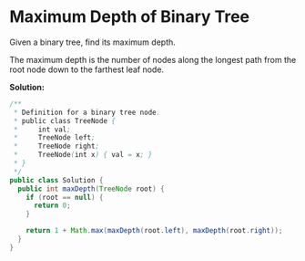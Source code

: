# Maximum Depth of Binary Tree

Given a binary tree, find its maximum depth.

The maximum depth is the number of nodes along the longest path from the root node down to the farthest leaf node.

**Solution:**
```java
/**
 * Definition for a binary tree node.
 * public class TreeNode {
 *     int val;
 *     TreeNode left;
 *     TreeNode right;
 *     TreeNode(int x) { val = x; }
 * }
 */
public class Solution {
  public int maxDepth(TreeNode root) {
    if (root == null) {
      return 0;
    }

    return 1 + Math.max(maxDepth(root.left), maxDepth(root.right));
  }
}
```